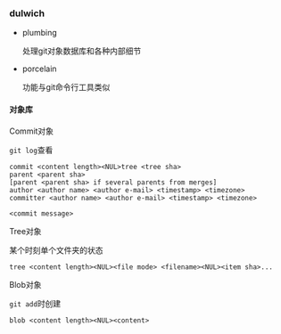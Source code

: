 ### dulwich

- plumbing

	处理git对象数据库和各种内部细节

- porcelain

	功能与git命令行工具类似

#### 对象库

Commit对象

`git log`查看

```
commit <content length><NUL>tree <tree sha>
parent <parent sha>
[parent <parent sha> if several parents from merges]
author <author name> <author e-mail> <timestamp> <timezone>
committer <author name> <author e-mail> <timestamp> <timezone>

<commit message>
```

Tree对象

某个时刻单个文件夹的状态

```
tree <content length><NUL><file mode> <filename><NUL><item sha>...
```

Blob对象

`git add`时创建

```
blob <content length><NUL><content>
```

